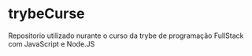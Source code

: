 # trybeCurse
Repositorio utilizado nurante o curso da trybe de programação FullStack com JavaScript e Node.JS
